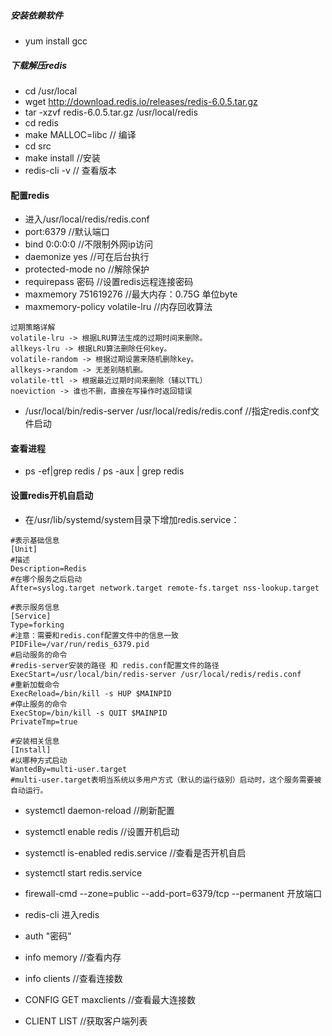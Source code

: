 #####   安装依赖软件
-   yum install  gcc 

#####  下载解压redis
-   cd /usr/local
-   wget http://download.redis.io/releases/redis-6.0.5.tar.gz
-   tar -xzvf redis-6.0.5.tar.gz /usr/local/redis
-   cd redis
-   make MALLOC=libc   // 编译
-   cd src
-   make install  //安装
-   redis-cli -v    // 查看版本


####    配置redis 
-   进入/usr/local/redis/redis.conf  
-   port:6379       //默认端口
-   bind 0:0:0:0    //不限制外网ip访问
-   daemonize yes    //可在后台执行   
-   protected-mode  no        //解除保护 
-   requirepass  密码       //设置redis远程连接密码     
-   maxmemory 751619276       //最大内存：0.75G   单位byte
-   maxmemory-policy volatile-lru           //内存回收算法
~~~text
过期策略详解
volatile-lru -> 根据LRU算法生成的过期时间来删除。
allkeys-lru -> 根据LRU算法删除任何key。
volatile-random -> 根据过期设置来随机删除key。
allkeys->random -> 无差别随机删。
volatile-ttl -> 根据最近过期时间来删除（辅以TTL）
noeviction -> 谁也不删，直接在写操作时返回错误
~~~
-   /usr/local/bin/redis-server /usr/local/redis/redis.conf       //指定redis.conf文件启动


####    查看进程
-   ps -ef|grep redis   /   ps -aux | grep redis


####    设置redis开机自启动
-   在/usr/lib/systemd/system目录下增加redis.service：
~~~text
#表示基础信息
[Unit]
#描述
Description=Redis
#在哪个服务之后启动
After=syslog.target network.target remote-fs.target nss-lookup.target

#表示服务信息
[Service]
Type=forking
#注意：需要和redis.conf配置文件中的信息一致
PIDFile=/var/run/redis_6379.pid
#启动服务的命令
#redis-server安装的路径 和 redis.conf配置文件的路径
ExecStart=/usr/local/bin/redis-server /usr/local/redis/redis.conf
#重新加载命令
ExecReload=/bin/kill -s HUP $MAINPID
#停止服务的命令
ExecStop=/bin/kill -s QUIT $MAINPID
PrivateTmp=true

#安装相关信息
[Install]
#以哪种方式启动
WantedBy=multi-user.target
#multi-user.target表明当系统以多用户方式（默认的运行级别）启动时，这个服务需要被自动运行。
~~~
-   systemctl daemon-reload    //刷新配置
-   systemctl enable redis   //设置开机启动
-   systemctl is-enabled redis.service    //查看是否开机自启
-   systemctl start redis.service
-   firewall-cmd --zone=public --add-port=6379/tcp --permanent   开放端口


-   redis-cli 进入redis
-   auth "密码"
-   info memory   //查看内存
-   info clients  //查看连接数
-   CONFIG GET maxclients  //查看最大连接数
-   CLIENT LIST      //获取客户端列表

  
